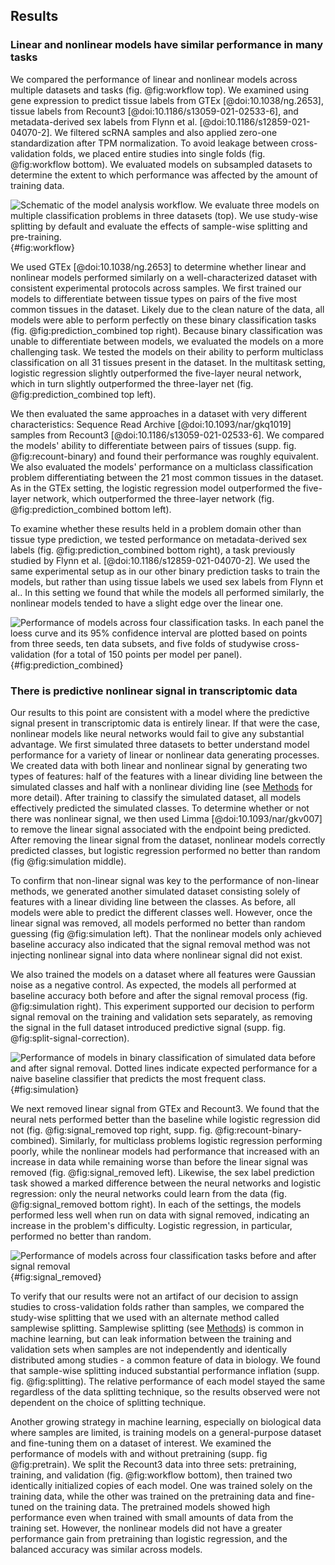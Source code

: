 ## Results

### Linear and nonlinear models have similar performance in many tasks
We compared the performance of linear and nonlinear models across multiple datasets and tasks (fig. @fig:workflow top).
We examined using gene expression to predict tissue labels from GTEx [@doi:10.1038/ng.2653], tissue labels from Recount3 [@doi:10.1186/s13059-021-02533-6], and metadata-derived sex labels from Flynn et al. [@doi:10.1186/s12859-021-04070-2].
We filtered scRNA samples and also applied zero-one standardization after TPM normalization.
To avoid leakage between cross-validation folds, we placed entire studies into single folds (fig. @fig:workflow bottom).
We evaluated models on subsampled datasets to determine the extent to which performance was affected by the amount of training data.

![
Schematic of the model analysis workflow. We evaluate three models on multiple classification problems in three datasets (top). We use study-wise splitting by default and evaluate the effects of sample-wise splitting and pre-training.
](./images/workflow.svg "Workflow diagram"){#fig:workflow}


We used GTEx [@doi:10.1038/ng.2653] to determine whether linear and nonlinear models performed similarly on a well-characterized dataset with consistent experimental protocols across samples.
We first trained our models to differentiate between tissue types on pairs of the five most common tissues in the dataset.
Likely due to the clean nature of the data, all models were able to perform perfectly on these binary classification tasks (fig. @fig:prediction_combined top right).
Because binary classification was unable to differentiate between models, we evaluated the models on a more challenging task.
We tested the models on their ability to perform multiclass classification on all 31 tissues present in the dataset.
In the multitask setting, logistic regression slightly outperformed the five-layer neural network, which in turn slightly outperformed the three-layer net (fig. @fig:prediction_combined top left).

We then evaluated the same approaches in a dataset with very different characteristics: Sequence Read Archive [@doi:10.1093/nar/gkq1019] samples from Recount3 [@doi:10.1186/s13059-021-02533-6].
We compared the models' ability to differentiate between pairs of tissues (supp. fig. @fig:recount-binary) and found their performance was roughly equivalent.
We also evaluated the models' performance on a multiclass classification problem differentiating between the 21 most common tissues in the dataset.
As in the GTEx setting, the logistic regression model outperformed the five-layer network, which outperformed the three-layer network (fig. @fig:prediction_combined bottom left). <!--in each of these cases where you are referring to a part of a figure, you should give it a label A, B, etc and use that -->

To examine whether these results held in a problem domain other than tissue type prediction, we tested performance on metadata-derived sex labels (fig. @fig:prediction_combined bottom right), a task previously studied by Flynn et al. [@doi:10.1186/s12859-021-04070-2].
We used the same experimental setup as in our other binary prediction tasks to train the models, but rather than using tissue labels we used sex labels from Flynn et al..
In this setting we found that while the models all performed similarly, the nonlinear models tended to have a slight edge over the linear one.

![
Performance of models across four classification tasks. In each panel the loess curve and its 95% confidence interval are plotted based on points from three seeds, ten data subsets, and five folds of studywise cross-validation (for a total of 150 points per model per panel).
](./images/full_signal_combined.svg ){#fig:prediction_combined}

### There is predictive nonlinear signal in transcriptomic data
Our results to this point are consistent with a model where the predictive signal present in transcriptomic data is entirely linear.
If that were the case, nonlinear models like neural networks would fail to give any substantial advantage.
We first simulated three datasets to better understand model performance for a variety of linear or nonlinear data generating processes.
We created data with both linear and nonlinear signal by generating two types of features: half of the features with a linear dividing line between the simulated classes and half with a nonlinear dividing line (see [Methods](#methods) for more detail).
After training to classify the simulated dataset, all models effectively predicted the simulated classes.
To determine whether or not there was nonlinear signal, we then used Limma [@doi:10.1093/nar/gkv007] to remove the linear signal associated with the endpoint being predicted.
After removing the linear signal from the dataset, nonlinear models correctly predicted classes, but logistic regression performed no better than random (fig @fig:simulation middle).

To confirm that non-linear signal was key to the performance of non-linear methods, we generated another simulated dataset consisting solely of features with a linear dividing line between the classes.
As before, all models were able to predict the different classes well.
However, once the linear signal was removed, all models performed no better than random guessing (fig @fig:simulation left).
That the nonlinear models only achieved baseline accuracy also indicated that the signal removal method was not injecting nonlinear signal into data where nonlinear signal did not exist.

We also trained the models on a dataset where all features were Gaussian noise as a negative control.
As expected, the models all performed at baseline accuracy both before and after the signal removal process (fig. @fig:simulation right).
This experiment supported our decision to perform signal removal on the training and validation sets separately, as removing the signal in the full dataset introduced predictive signal (supp. fig. @fig:split-signal-correction).

![
Performance of models in binary classification of simulated data before and after signal removal. Dotted lines indicate expected performance for a naive baseline classifier that predicts the most frequent class.
](./images/simulated_data_combined.svg ){#fig:simulation}

We next removed linear signal from GTEx and Recount3.
We found that the neural nets performed better than the baseline while logistic regression did not (fig. @fig:signal_removed top right, supp. fig. @fig:recount-binary-combined).
Similarly, for multiclass problems logistic regression performing poorly, while the nonlinear models had performance that increased with an increase in data while remaining worse than before the linear signal was removed (fig. @fig:signal_removed left).
Likewise, the sex label prediction task showed a marked difference between the neural networks and logistic regression: only the neural networks could learn from the data (fig. @fig:signal_removed bottom right).
In each of the settings, the models performed less well when run on data with signal removed, indicating an increase in the problem's difficulty. 
Logistic regression, in particular, performed no better than random.

![
Performance of models across four classification tasks before and after signal removal
](./images/signal_removed_combined.svg ){#fig:signal_removed}

To verify that our results were not an artifact of our decision to assign studies to cross-validation folds rather than samples, we compared the study-wise splitting that we used with an alternate method called samplewise splitting.
Samplewise splitting (see [Methods](#methods)) is common in machine learning, but can leak information between the training and validation sets when samples are not independently and identically distributed among studies - a common feature of data in biology.
We found that sample-wise splitting induced substantial performance inflation (supp. fig. @fig:splitting).
The relative performance of each model stayed the same regardless of the data splitting technique, so the results observed were not dependent on the choice of splitting technique.

Another growing strategy in machine learning, especially on biological data where samples are limited, is training models on a general-purpose dataset and fine-tuning them on a dataset of interest.
We examined the performance of models with and without pretraining (supp. fig @fig:pretrain).
We split the Recount3 data into three sets: pretraining, training, and validation (fig. @fig:workflow bottom), then trained two identically initialized copies of each model.
One was trained solely on the training data, while the other was trained on the pretraining data and fine-tuned on the training data.
The pretrained models showed high performance even when trained with small amounts of data from the training set.
However, the nonlinear models did not have a greater performance gain from pretraining than logistic regression, and the balanced accuracy was similar across models.
